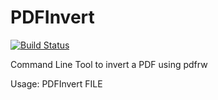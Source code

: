 # PDFInvert
[![Build Status](https://travis-ci.org/deastiny/pdfinvert.svg?branch=master)](https://travis-ci.org/deastiny/pdfinvert)

Command Line Tool to invert a PDF using pdfrw

Usage: PDFInvert FILE

